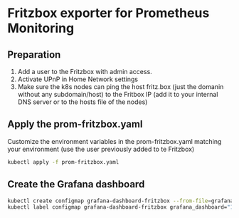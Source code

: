 # Fritzbox exporter for Prometheus Monitoring

## Preparation

1. Add a user to the Fritzbox with admin access.
2. Activate UPnP in Home Network settings
3. Make sure the k8s nodes can ping the host fritz.box (just the domanin without any subdomain/host) to the Fritbox IP (add it to your internal DNS server or to the hosts file of the nodes)

## Apply the prom-fritzbox.yaml

Customize the environment variables in the prom-fritzbox.yaml matching your environment (use the user previously added to te Fritzbox)

```bash
kubectl apply -f prom-fritzbox.yaml
```

## Create the Grafana dashboard

```bash
kubectl create configmap grafana-dashboard-fritzbox --from-file=grafana-fritzbox.json
kubectl label configmap grafana-dashboard-fritzbox grafana_dashboard="1"
```
